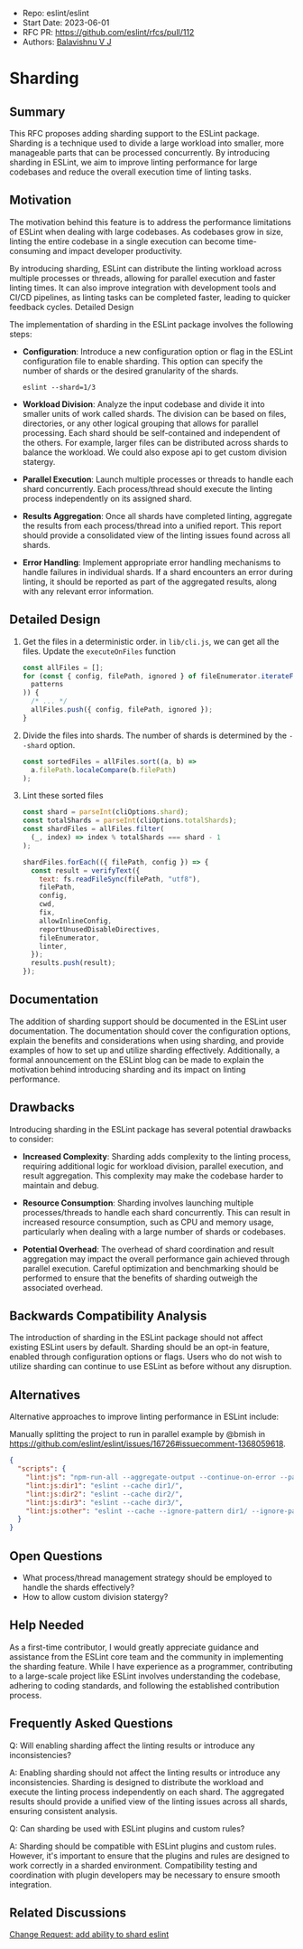 - Repo: eslint/eslint
- Start Date: 2023-06-01
- RFC PR: <https://github.com/eslint/rfcs/pull/112>
- Authors: [Balavishnu V J](@balavishnuvj)

# Sharding

## Summary

This RFC proposes adding sharding support to the ESLint package. Sharding is a technique used to divide a large workload into smaller, more manageable parts that can be processed concurrently. By introducing sharding in ESLint, we aim to improve linting performance for large codebases and reduce the overall execution time of linting tasks.

## Motivation

The motivation behind this feature is to address the performance limitations of ESLint when dealing with large codebases. As codebases grow in size, linting the entire codebase in a single execution can become time-consuming and impact developer productivity.

By introducing sharding, ESLint can distribute the linting workload across multiple processes or threads, allowing for parallel execution and faster linting times. It can also improve integration with development tools and CI/CD pipelines, as linting tasks can be completed faster, leading to quicker feedback cycles.
Detailed Design

The implementation of sharding in the ESLint package involves the following steps:

- **Configuration**: Introduce a new configuration option or flag in the ESLint configuration file to enable sharding. This option can specify the number of shards or the desired granularity of the shards.

  ```
  eslint --shard=1/3
  ```

- **Workload Division**: Analyze the input codebase and divide it into smaller units of work called shards. The division can be based on files, directories, or any other logical grouping that allows for parallel processing. Each shard should be self-contained and independent of the others. For example, larger files can be distributed across shards to balance the workload. We could also expose api to get custom division statergy.

- **Parallel Execution**: Launch multiple processes or threads to handle each shard concurrently. Each process/thread should execute the linting process independently on its assigned shard.

- **Results Aggregation**: Once all shards have completed linting, aggregate the results from each process/thread into a unified report. This report should provide a consolidated view of the linting issues found across all shards.

- **Error Handling**: Implement appropriate error handling mechanisms to handle failures in individual shards. If a shard encounters an error during linting, it should be reported as part of the aggregated results, along with any relevant error information.

## Detailed Design

1. Get the files in a deterministic order.
   in `lib/cli.js`, we can get all the files. Update the `executeOnFiles` function

   ```js
   const allFiles = [];
   for (const { config, filePath, ignored } of fileEnumerator.iterateFiles(
     patterns
   )) {
     /* ... */
     allFiles.push({ config, filePath, ignored });
   }
   ```

2. Divide the files into shards. The number of shards is determined by the `--shard` option.

   ```js
   const sortedFiles = allFiles.sort((a, b) =>
     a.filePath.localeCompare(b.filePath)
   );
   ```

3. Lint these sorted files

   ```js
   const shard = parseInt(cliOptions.shard);
   const totalShards = parseInt(cliOptions.totalShards);
   const shardFiles = allFiles.filter(
     (_, index) => index % totalShards === shard - 1
   );

   shardFiles.forEach(({ filePath, config }) => {
     const result = verifyText({
       text: fs.readFileSync(filePath, "utf8"),
       filePath,
       config,
       cwd,
       fix,
       allowInlineConfig,
       reportUnusedDisableDirectives,
       fileEnumerator,
       linter,
     });
     results.push(result);
   });
   ```

## Documentation

The addition of sharding support should be documented in the ESLint user documentation. The documentation should cover the configuration options, explain the benefits and considerations when using sharding, and provide examples of how to set up and utilize sharding effectively. Additionally, a formal announcement on the ESLint blog can be made to explain the motivation behind introducing sharding and its impact on linting performance.

## Drawbacks

Introducing sharding in the ESLint package has several potential drawbacks to consider:

- **Increased Complexity**: Sharding adds complexity to the linting process, requiring additional logic for workload division, parallel execution, and result aggregation. This complexity may make the codebase harder to maintain and debug.

- **Resource Consumption**: Sharding involves launching multiple processes/threads to handle each shard concurrently. This can result in increased resource consumption, such as CPU and memory usage, particularly when dealing with a large number of shards or codebases.

- **Potential Overhead**: The overhead of shard coordination and result aggregation may impact the overall performance gain achieved through parallel execution. Careful optimization and benchmarking should be performed to ensure that the benefits of sharding outweigh the associated overhead.

## Backwards Compatibility Analysis

The introduction of sharding in the ESLint package should not affect existing ESLint users by default. Sharding should be an opt-in feature, enabled through configuration options or flags. Users who do not wish to utilize sharding can continue to use ESLint as before without any disruption.

## Alternatives

Alternative approaches to improve linting performance in ESLint include:

Manually splitting the project to run in parallel example by @bmish in https://github.com/eslint/eslint/issues/16726#issuecomment-1368059618.

```json
{
  "scripts": {
    "lint:js": "npm-run-all --aggregate-output --continue-on-error --parallel \"lint:js:*\"",
    "lint:js:dir1": "eslint --cache dir1/",
    "lint:js:dir2": "eslint --cache dir2/",
    "lint:js:dir3": "eslint --cache dir3/",
    "lint:js:other": "eslint --cache --ignore-pattern dir1/ --ignore-pattern dir2/ --ignore-pattern dir3/ ."
  }
}
```

## Open Questions

- What process/thread management strategy should be employed to handle the shards effectively?
- How to allow custom division statergy?

## Help Needed

As a first-time contributor, I would greatly appreciate guidance and assistance from the ESLint core team and the community in implementing the sharding feature. While I have experience as a programmer, contributing to a large-scale project like ESLint involves understanding the codebase, adhering to coding standards, and following the established contribution process.

## Frequently Asked Questions

Q: Will enabling sharding affect the linting results or introduce any inconsistencies?

A: Enabling sharding should not affect the linting results or introduce any inconsistencies. Sharding is designed to distribute the workload and execute the linting process independently on each shard. The aggregated results should provide a unified view of the linting issues across all shards, ensuring consistent analysis.

Q: Can sharding be used with ESLint plugins and custom rules?

A: Sharding should be compatible with ESLint plugins and custom rules. However, it's important to ensure that the plugins and rules are designed to work correctly in a sharded environment. Compatibility testing and coordination with plugin developers may be necessary to ensure smooth integration.

## Related Discussions

[Change Request: add ability to shard eslint](https://github.com/eslint/eslint/issues/16726)
